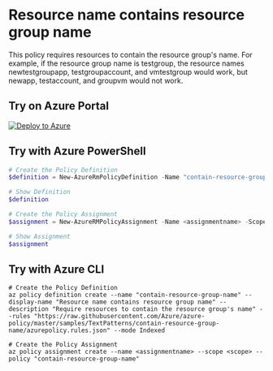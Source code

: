 # Resource name contains resource group name

This policy requires resources to contain the resource group's name. For example, if the resource group name is testgroup, the resource names newtestgroupapp, testgroupaccount, and vmtestgroup would work, but newapp, testaccount, and groupvm would not work.

## Try on Azure Portal

[![Deploy to Azure](http://azuredeploy.net/deploybutton.png)](https://portal.azure.com/#blade/Microsoft_Azure_Policy/CreatePolicyDefinitionBlade/uri/https%3A%2F%2Fraw.githubusercontent.com%2FAzure%2Fazure-policy%2Fmaster%2Fsamples%2FTextPatterns%2Fcontain-resource-group-name%2Fazurepolicy.json)

## Try with Azure PowerShell

````powershell
# Create the Policy Definition
$definition = New-AzureRmPolicyDefinition -Name "contain-resource-group-name" -DisplayName "Resource name contains resource group name" -description "Require resources to contain the resource group's name" -Policy 'https://raw.githubusercontent.com/Azure/azure-policy/master/samples/TextPatterns/contain-resource-group-name/azurepolicy.rules.json' -Mode Indexed

# Show Definition
$definition

# Create the Policy Assignment
$assignment = New-AzureRMPolicyAssignment -Name <assignmentname> -Scope <scope> -PolicyDefinition $definition

# Show Assignment
$assignment

````

## Try with Azure CLI

````cli
# Create the Policy Definition
az policy definition create --name "contain-resource-group-name" --display-name "Resource name contains resource group name" --description "Require resources to contain the resource group's name" --rules "https://raw.githubusercontent.com/Azure/azure-policy/master/samples/TextPatterns/contain-resource-group-name/azurepolicy.rules.json" --mode Indexed

# Create the Policy Assignment
az policy assignment create --name <assignmentname> --scope <scope> --policy "contain-resource-group-name"

 ````
